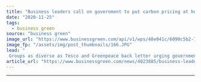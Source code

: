 ```yaml
---
title: "Business leaders call on government to put carbon pricing at heart of UK climate plan"
date: "2020-11-25"
tags: 
  - business green
source: "business green"
image_url: "https://www.businessgreen.com/api/v1/wps/48e041c/6090c5b2-7f9f-499a-bcca-4da842ce351e/4/treasury-350x250-185x114.JPG"
image_fp: "/assets/img/post_thumbnails/166.JPG"
lead: "
 Groups as diverse as Tesco and Greenpeace back letter urging government to deliver stronger and more consistent carbon pricing regime ..."
article_url: "https://www.businessgreen.com/news/4023885/business-leaders-government-carbon-pricing-heart-uk-climate-plan"
---
```


---
